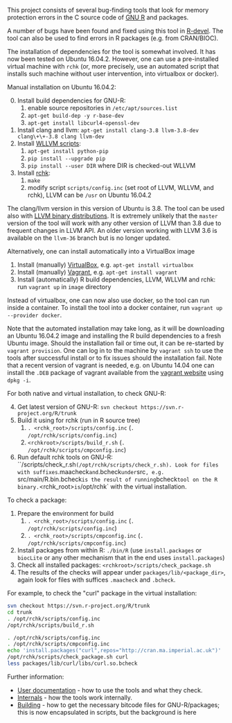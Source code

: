 
This project consists of several bug-finding tools that look for memory
protection errors in the C source code of [GNU
R](http://www.r-project.org/) and packages.  

A number of bugs have been found and fixed using this tool in
[R-devel](https://svn.r-project.org/R/trunk/).
The tool can also be used to find errors in R packages (e.g.  from
CRAN/BIOC).

The installation of dependencies for the tool is somewhat involved. It has
now been tested on Ubuntu 16.04.2. However, one can use a pre-installed virtual
machine with `rchk` (or, more precisely, use an automated script that
installs such machine without user intervention, into virtualbox or docker).

Manual installation on Ubuntu 16.04.2:

0. Install build dependencies for GNU-R:
	1. enable source repositories in `/etc/apt/sources.list`
	2. `apt-get build-dep -y r-base-dev`
	3. `apt-get install libcurl4-openssl-dev`
1. Install clang and llvm: `apt-get install clang-3.8 llvm-3.8-dev clang\+\+-3.8 clang llvm-dev`
2. Install [WLLVM scripts](https://github.com/travitch/whole-program-llvm):
	1. `apt-get install python-pip`
	2. `pip install --upgrade pip`
	3. `pip install --user DIR` where DIR is checked-out WLLVM
3. Install [rchk](https://github.com/kalibera/rchk.git):
	1. `make`
	2. modify script `scripts/config.inc` (set root of LLVM, WLLVM, and rchk), LLVM can be `/usr` on Ubuntu 16.04.2

The clang/llvm version in this version of Ubuntu is 3.8.  The tool can be
used also with [LLVM binary
distributions](http://llvm.org/releases/download.html).  It is extremely
unlikely that the `master` version of the tool will work with any other
version of LLVM than 3.8 due to frequent changes in LLVM API.  An older
version working with LLVM 3.6 is available on the `llvm-36` branch but is no
longer updated.

Alternatively, one can install automatically into a VirtualBox image

1. Install (manually) [VirtualBox](https://www.virtualbox.org/wiki/Downloads), e.g. `apt-get install virtualbox`
2. Install (manually) [Vagrant](https://www.vagrantup.com/), e.g. `apt-get install vagrant`
3. Install (automatically) R build dependencies, LLVM, WLLVM and rchk: run `vagrant up` in `image` directory

Instead of virtualbox, one can now also use docker, so the tool can run inside
a container. To install the tool into a docker container, run
`vagrant up --provider docker`.

Note that the automated installation may take long, as it will be
downloading an Ubuntu 16.04.2 image and installing the R build dependencies
to a fresh Ubuntu image. Should the installation fail or time out, it can
be re-started by `vagrant provision`. One can log in to the machine by
`vagrant ssh` to use the tools after successful install or to fix issues
should the installation fail. Note that a recent version of vagrant is
needed, e.g. on Ubuntu 14.04 one can install the `.DEB` package of vagrant
available from the [vagrant website](https://www.vagrantup.com/downloads.html)
using `dpkg -i`.


For both native and virtual installation, to check GNU-R:

4. Get latest version of GNU-R: `svn checkout https://svn.r-project.org/R/trunk`
5. Build it using for rchk (run in R source tree)
	1. `. <rchk_root>/scripts/config.inc` (`. /opt/rchk/scripts/config.inc`)
	2. `<rchkroot>/scripts/build_r.sh` (`. /opt/rchk/scripts/cmpconfig.inc`)
6. Run default rchk tools on GNU-R: ``<rchkroot>/scripts/check_r.sh` (/opt/rchk/scripts/check_r.sh). Look for
files with suffixes `.maacheck` and `.bcheck` under `src`, e.g. 
`src/main/R.bin.bcheck` is the result of running `bcheck` tool on the R
binary. `<rchk_root>` is `/opt/rchk` with the virtual installation.

To check a package:

1. Prepare the environment for build
	1. `. <rchk_root>/scripts/config.inc` (`. /opt/rchk/scripts/config.inc`)
	2. `. <rchk_root>/scripts/cmpconfig.inc` (`. /opt/rchk/scripts/cmpconfig.inc`)
2. Install packages from within R: `./bin/R` (use `install.packages` or
`biocLite` or any other mechanism that in the end uses `install.packages`)
3. Check all installed packages: `<rchkroot>/scripts/check_package.sh`
4. The results of the checks will appear under `packages/lib/<package_dir>`,
again look for files with suffices `.maacheck` and `.bcheck`.

For example, to check the "curl" package in the virtual installation:

```bash
svn checkout https://svn.r-project.org/R/trunk
cd trunk
. /opt/rchk/scripts/config.inc
/opt/rchk/scripts/build_r.sh

. /opt/rchk/scripts/config.inc
. /opt/rchk/scripts/cmpconfig.inc
echo 'install.packages("curl",repos="http://cran.ma.imperial.ac.uk")' |  ./bin/R --slave
/opt/rchk/scripts/check_package.sh curl
less packages/lib/curl/libs/curl.so.bcheck
```

Further information:

* [User documentation](doc/USAGE.md) - how to use the tools and what they check.
* [Internals](doc/INTERNALS.md) - how the tools work internally.
* [Building](doc/BUILDING.md) - how to get the necessary bitcode files for GNU-R/packages; this is now encapsulated in scripts, but the background is here
